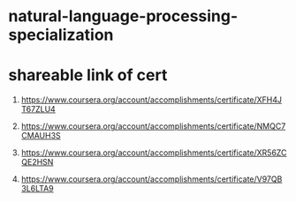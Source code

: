# natural-language-processing-specialization


# shareable link of cert
1. https://www.coursera.org/account/accomplishments/certificate/XFH4JT67ZLU4

2. https://www.coursera.org/account/accomplishments/certificate/NMQC7CMAUH3S

3. https://www.coursera.org/account/accomplishments/certificate/XR56ZCQE2HSN

4. https://www.coursera.org/account/accomplishments/certificate/V97QB3L6LTA9